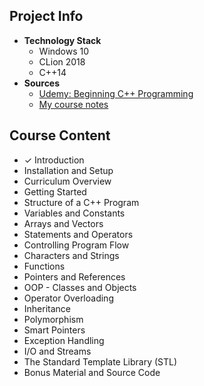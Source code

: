 ## Project Info
* **Technology Stack**
  * Windows 10
  * CLion 2018
  * C++14
* **Sources**
  * [Udemy: Beginning C++ Programming](https://www.udemy.com/java-the-complete-java-developer-course/)
  * [My course notes](https://github.com/MAShah-UK/CompleteJavaMasterclass/blob/master/notes/Notes.docx)

## Course Content
* ✓ Introduction
* Installation and Setup
* Curriculum Overview
* Getting Started
* Structure of a C++ Program
* Variables and Constants
* Arrays and Vectors
* Statements and Operators
* Controlling Program Flow
* Characters and Strings
* Functions
* Pointers and References
* OOP - Classes and Objects
* Operator Overloading
* Inheritance
* Polymorphism
* Smart Pointers
* Exception Handling
* I/O and Streams
* The Standard Template Library (STL)
* Bonus Material and Source Code

